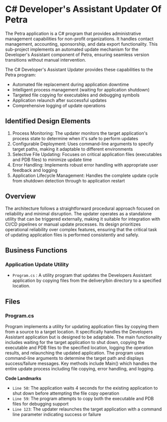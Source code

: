 # C# Developer's Assistant Updater Of Petra

The Petra application is a C# program that provides administrative management capabilities for non-profit organizations. It handles contact management, accounting, sponsorship, and data export functionality. This sub-project implements an automated update mechanism for the Developer's Assistant component of Petra, ensuring seamless version transitions without manual intervention.

The C# Developer's Assistant Updater provides these capabilities to the Petra program:

- Automated file replacement during application downtime
- Intelligent process management (waiting for application shutdown)
- Targeted file copying for executables and debugging symbols
- Application relaunch after successful updates
- Comprehensive logging of update operations

## Identified Design Elements

1. Process Monitoring: The updater monitors the target application's process state to determine when it's safe to perform updates
2. Configurable Deployment: Uses command-line arguments to specify target paths, making it adaptable to different environments
3. Selective File Updating: Focuses on critical application files (executables and PDB files) to minimize update time
4. Error Handling: Implements robust error handling with appropriate user feedback and logging
5. Application Lifecycle Management: Handles the complete update cycle from shutdown detection through to application restart

## Overview
The architecture follows a straightforward procedural approach focused on reliability and minimal disruption. The updater operates as a standalone utility that can be triggered externally, making it suitable for integration with CI/CD pipelines or manual update processes. Its design prioritizes operational reliability over complex features, ensuring that the critical task of updating application files is performed consistently and safely.

## Business Functions

### Application Update Utility
- `Program.cs` : A utility program that updates the Developers Assistant application by copying files from the delivery/bin directory to a specified location.

## Files
### Program.cs

Program implements a utility for updating application files by copying them from a source to a target location. It specifically handles the Developers Assistant application but is designed to be adaptable. The main functionality includes waiting for the target application to shut down, copying the executable and PDB files to the specified location, logging the operation results, and relaunching the updated application. The program uses command-line arguments to determine the target path and displays success/failure messages. Key methods include Main() which handles the entire update process including file copying, error handling, and logging.

 **Code Landmarks**
- `Line 50`: The application waits 4 seconds for the existing application to shut down before attempting the file copy operation
- `Line 59`: The program attempts to copy both the executable and PDB files for debugging support
- `Line 123`: The updater relaunches the target application with a command line parameter indicating success or failure

[Generated by the Sage AI expert workbench: 2025-03-30 02:22:57  https://sage-tech.ai/workbench]: #